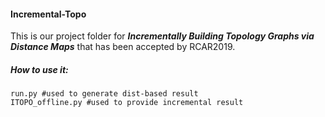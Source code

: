 #### Incremental-Topo
This is our project folder for ***Incrementally Building Topology Graphs via Distance Maps*** that has been accepted by RCAR2019.


##### How to use it:
	run.py #used to generate dist-based result
	ITOPO_offline.py #used to provide incremental result
